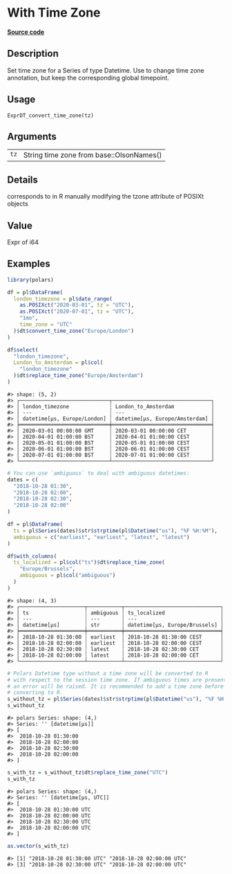 

# With Time Zone

[**Source code**](https://github.com/pola-rs/r-polars/tree/main/R/expr__datetime.R#L701)

## Description

Set time zone for a Series of type Datetime. Use to change time zone
annotation, but keep the corresponding global timepoint.

## Usage

<pre><code class='language-R'>ExprDT_convert_time_zone(tz)
</code></pre>

## Arguments

<table>
<tr>
<td style="white-space: nowrap; font-family: monospace; vertical-align: top">
<code id="ExprDT_convert_time_zone_:_tz">tz</code>
</td>
<td>
String time zone from base::OlsonNames()
</td>
</tr>
</table>

## Details

corresponds to in R manually modifying the tzone attribute of POSIXt
objects

## Value

Expr of i64

## Examples

``` r
library(polars)

df = pl$DataFrame(
  london_timezone = pl$date_range(
    as.POSIXct("2020-03-01", tz = "UTC"),
    as.POSIXct("2020-07-01", tz = "UTC"),
    "1mo",
    time_zone = "UTC"
  )$dt$convert_time_zone("Europe/London")
)

df$select(
  "london_timezone",
  London_to_Amsterdam = pl$col(
    "london_timezone"
  )$dt$replace_time_zone("Europe/Amsterdam")
)
```

    #> shape: (5, 2)
    #> ┌─────────────────────────────┬────────────────────────────────┐
    #> │ london_timezone             ┆ London_to_Amsterdam            │
    #> │ ---                         ┆ ---                            │
    #> │ datetime[μs, Europe/London] ┆ datetime[μs, Europe/Amsterdam] │
    #> ╞═════════════════════════════╪════════════════════════════════╡
    #> │ 2020-03-01 00:00:00 GMT     ┆ 2020-03-01 00:00:00 CET        │
    #> │ 2020-04-01 01:00:00 BST     ┆ 2020-04-01 01:00:00 CEST       │
    #> │ 2020-05-01 01:00:00 BST     ┆ 2020-05-01 01:00:00 CEST       │
    #> │ 2020-06-01 01:00:00 BST     ┆ 2020-06-01 01:00:00 CEST       │
    #> │ 2020-07-01 01:00:00 BST     ┆ 2020-07-01 01:00:00 CEST       │
    #> └─────────────────────────────┴────────────────────────────────┘

``` r
# You can use `ambiguous` to deal with ambiguous datetimes:
dates = c(
  "2018-10-28 01:30",
  "2018-10-28 02:00",
  "2018-10-28 02:30",
  "2018-10-28 02:00"
)

df = pl$DataFrame(
  ts = pl$Series(dates)$str$strptime(pl$Datetime("us"), "%F %H:%M"),
  ambiguous = c("earliest", "earliest", "latest", "latest")
)

df$with_columns(
  ts_localized = pl$col("ts")$dt$replace_time_zone(
    "Europe/Brussels",
    ambiguous = pl$col("ambiguous")
  )
)
```

    #> shape: (4, 3)
    #> ┌─────────────────────┬───────────┬───────────────────────────────┐
    #> │ ts                  ┆ ambiguous ┆ ts_localized                  │
    #> │ ---                 ┆ ---       ┆ ---                           │
    #> │ datetime[μs]        ┆ str       ┆ datetime[μs, Europe/Brussels] │
    #> ╞═════════════════════╪═══════════╪═══════════════════════════════╡
    #> │ 2018-10-28 01:30:00 ┆ earliest  ┆ 2018-10-28 01:30:00 CEST      │
    #> │ 2018-10-28 02:00:00 ┆ earliest  ┆ 2018-10-28 02:00:00 CEST      │
    #> │ 2018-10-28 02:30:00 ┆ latest    ┆ 2018-10-28 02:30:00 CET       │
    #> │ 2018-10-28 02:00:00 ┆ latest    ┆ 2018-10-28 02:00:00 CET       │
    #> └─────────────────────┴───────────┴───────────────────────────────┘

``` r
# Polars Datetime type without a time zone will be converted to R
# with respect to the session time zone. If ambiguous times are present
# an error will be raised. It is recommended to add a time zone before
# converting to R.
s_without_tz = pl$Series(dates)$str$strptime(pl$Datetime("us"), "%F %H:%M")
s_without_tz
```

    #> polars Series: shape: (4,)
    #> Series: '' [datetime[μs]]
    #> [
    #>  2018-10-28 01:30:00
    #>  2018-10-28 02:00:00
    #>  2018-10-28 02:30:00
    #>  2018-10-28 02:00:00
    #> ]

``` r
s_with_tz = s_without_tz$dt$replace_time_zone("UTC")
s_with_tz
```

    #> polars Series: shape: (4,)
    #> Series: '' [datetime[μs, UTC]]
    #> [
    #>  2018-10-28 01:30:00 UTC
    #>  2018-10-28 02:00:00 UTC
    #>  2018-10-28 02:30:00 UTC
    #>  2018-10-28 02:00:00 UTC
    #> ]

``` r
as.vector(s_with_tz)
```

    #> [1] "2018-10-28 01:30:00 UTC" "2018-10-28 02:00:00 UTC"
    #> [3] "2018-10-28 02:30:00 UTC" "2018-10-28 02:00:00 UTC"
